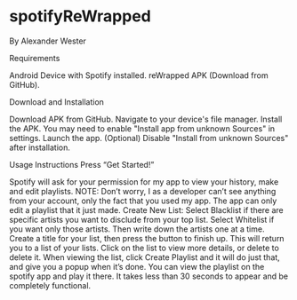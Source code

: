 # spotifyReWrapped
By Alexander Wester

Requirements

Android Device with Spotify installed.
reWrapped APK (Download from GitHub).



Download and Installation

Download APK from GitHub.
Navigate to your device's file manager.
Install the APK.
You may need to enable "Install app from unknown Sources" in settings.
Launch the app.
(Optional) Disable "Install from unknown Sources" after installation.



Usage Instructions
Press “Get Started!”

Spotify will ask for your permission for my app to view your history, make and edit playlists.
NOTE: Don’t worry, I as a developer can’t see anything from your account, only the fact that you used my app. The app can only edit a playlist that it just made.
Create New List: Select Blacklist if there are specific artists you want to disclude from your top list. Select Whitelist if you want only those artists. Then write down the artists one at a time. Create a title for your list, then press the button to finish up.
This will return you to a list of your lists. Click on the list to view more details, or delete to delete it.
When viewing the list, click Create Playlist and it will do just that, and give you a popup when it’s done. You can view the playlist on the spotify app and play it there. It takes less than 30 seconds to appear and be completely functional.
